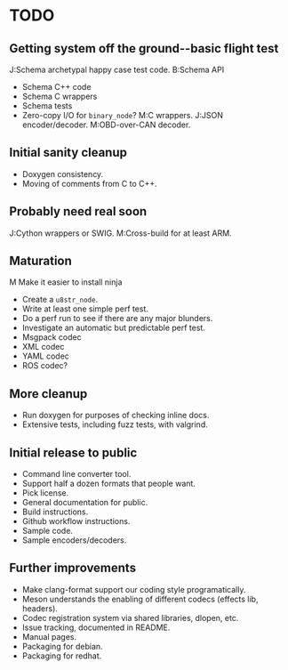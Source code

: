 # TODO

## Getting system off the ground--basic flight test

J:Schema archetypal happy case test code.
B:Schema API
* Schema C++ code
* Schema C wrappers
* Schema tests
* Zero-copy I/O for `binary_node`?
M:C wrappers.
J:JSON encoder/decoder.
M:OBD-over-CAN decoder.

## Initial sanity cleanup

* Doxygen consistency.
* Moving of comments from C to C++.

## Probably need real soon

J:Cython wrappers or SWIG.
M:Cross-build for at least ARM.

## Maturation

M Make it easier to install ninja
* Create a `u8str_node`.
* Write at least one simple perf test.
* Do a perf run to see if there are any major blunders.
* Investigate an automatic but predictable perf test.
* Msgpack codec
* XML codec
* YAML codec
* ROS codec?

## More cleanup

* Run doxygen for purposes of checking inline docs.
* Extensive tests, including fuzz tests, with valgrind.

## Initial release to public

* Command line converter tool.
* Support half a dozen formats that people want.
* Pick license.
* General documentation for public.
* Build instructions.
* Github workflow instructions.
* Sample code.
* Sample encoders/decoders.

## Further improvements

* Make clang-format support our coding style programatically.
* Meson understands the enabling of different codecs (effects lib, headers).
* Codec registration system via shared libraries, dlopen, etc.
* Issue tracking, documented in README.
* Manual pages.
* Packaging for debian.
* Packaging for redhat.
